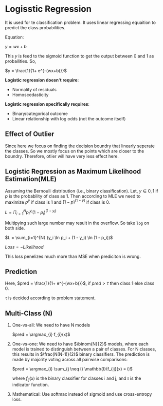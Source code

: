 # Logisstic Regression
It is used for te classification problem. It uses linear regressing equaition to predict the class probabilities.

Equation:

$y = wx+b$

This $y$ is feed to the sigmoid function to get the output between 0 and 1 as probailities. So,

$y = \frac{1}{1+ e^{-(wx+b)}}$


**Logistic regression doesn't require:**
- Normality of residuals
- Homoscedasticity

**Logistic regression specifically requires:**
- Binary/categorical outcome
- Linear relationship with log odds (not the outcome itself)

## Effect of Outlier
Since here we focus on finding the decision boundry that linearly seperate the classes. So we mostly focus on the points which are closer to the boundry. Therefore, otlier will have very less effect here.

## Logistic Regression as Maximum Likelihood Estimation(MLE)

Assuming the Bernoulli distribution (i.e., binary classification). Let, $y \in {0,1}$ if $p$ is the probability of class as 1. Then according to MLE we need to maximize $p^y$ if class is 1 and $(1-p)^{(1-y)}$ if class is 0.

$L = \Pi_{i=1}^{N} p_i^{y_i} (1-p_i)^{(1-y_i)}$

Multipying such large number may result in the overflow. So take `log` on both side.

$L = \sum_{i=1}^{N} (y_i \ln p_i + (1 - y_i) \ln (1 - p_i))$

$Loss = -Likelihood$

This loss penelizes much more than MSE when prediciton is wrong.

## Prediction
Here, $pred = \frac{1}{1+ e^{-(wx+b)}}$, if $pred > \tau$ then class 1 else class 0.

$\tau$ is decided according to problem statement.

## Multi-Class (N)
1. One-vs-all: We need to have N models 

    $pred = \argmax_{i} f_{i}(x)$

2. One-vs-one: We need to have $\binom{N}{2}$ models, where each model is trained to distinguish between a pair of classes. For N classes, this results in $\frac{N(N-1)}{2}$ binary classifiers. The prediction is made by majority voting across all pairwise comparisons:

    $pred = \argmax_{i} \sum_{j \neq i} \mathbb{I}(f_{ij}(x) = i)$

    where $f_{ij}(x)$ is the binary classifier for classes i and j, and $\mathbb{I}$ is the indicator function.

3. Mathematical: Use softmax instead of sigmoid and use cross-entropy loss.

